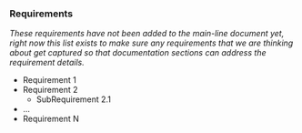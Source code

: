 ### Requirements

_These requirements have not been added to the main-line document yet, right now this list exists to make sure any requirements that we are thinking about get captured so that documentation sections can address the requirement details._

- Requirement 1
- Requirement 2
  - SubRequirement 2.1
- ...
- Requirement N
